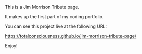 This is a Jim Morrison Tribute page.

It makes up the first part of my coding portfolio.

You can see this project live at the following URL:

https://totalconsciousness.github.io/jim-morrison-tribute-page/

Enjoy!
